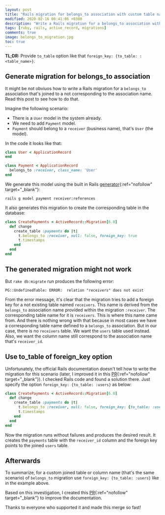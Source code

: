 ```yaml
---
layout: post
title: "Rails migration for belongs_to association with custom table name"
modified: 2020-02-16 00:41:06 +0300
description: "Write a Rails migration for a belongs_to association with different column name or custom table name."
tags: [ruby, rails, active_record, migrations]
comments: true
image: belongs_to_migration.jpg
toc: true
---
```


**TL;DR:** Provide `to_table` option like that `foreign_key: {to_table: :<table_name>}`.

## Generate migration for belongs_to association

It might be not obviuos how to write a Rails migration for a `belongs_to` association that's joined to a not corresponding to the association name. Read this post to see how to do that.

Imagine the following scenario:
- There is a `User` model in the system already.
- We need to add `Payment` model.
- `Payment` should belong to a `receiver` (business name), that's `User` (the model).

In the code it looks like that:

```ruby
class User < ApplicationRecord
end

class Payment < ApplicationRecord
  belongs_to :receiver, class_name: 'User'
end
```

We generate this model using the built in Rails [generator](https://edgeguides.rubyonrails.org/active_record_migrations.html#model-generators){:ref="nofollow" target="_blank"}:

```shell
rails g model payment receiver:references
```

It also generates this migration to create the corresponding table in the database:

```ruby
class CreatePayments < ActiveRecord::Migration[6.0]
  def change
    create_table :payments do |t|
      t.belongs_to :receiver, null: false, foreign_key: true
      t.timestamps
    end
  end
end
```

## The generated migration might not work

But `rake db:migrate` run produces the following error:

```
PG::UndefinedTable: ERROR:  relation "receivers" does not exist
```

From the error message, it's clear that the migration tries to add a foreign key for a not existing table named `receivers`. This name is derived from the `belongs_to` association name provided within the migration `:receiver`. The corresponding table name for it is `receivers`. This is where this name came from. And there is nothing wrong with that because in most cases we have a corresponding table name defined to a `belongs_to` association. But in our case, there is no `receivers` table. We want the `users` table used instead. Also, we want the column name still correspond to the association name that's `receiver_id`.

## Use to_table of foreign_key option

Unfortunately, the official Rails documentation doesn't tell how to write the migration for this scenario (later, I improved it in this [PR](https://github.com/rails/rails/pull/38469){:ref="nofollow" target="_blank"}). I checked Rails code and found a solution there. Just specify the option `foreign_key: {to_table: :users}` as below:

```ruby
class CreatePayments < ActiveRecord::Migration[6.0]
  def change
    create_table :payments do |t|
      t.belongs_to :receiver, null: false, foreign_key: {to_table: :users}
      t.timestamps
    end
  end
end
```

Now the migration runs without failures and produces the desired result. It creates the `payments` table with the `receiver_id` column and the foreign key points to the joined `users` table.

## Afterwards

To summarize, for a custom joined table or column name (that's the same scenario) of `belongs_to` migration use `foreign_key: {to_table: :users}` like in the example above.

Based on this investigation, I created this [PR](https://github.com/rails/rails/pull/38469){:ref="nofollow" target="_blank"} to improve the documentation.

Thanks to everyone who supported it and made this merge so fast!

